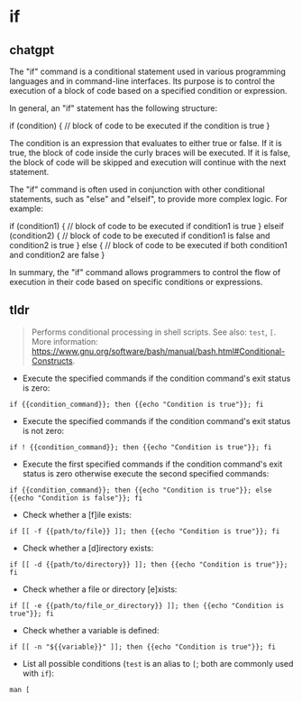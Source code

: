 # if 
## chatgpt 
The "if" command is a conditional statement used in various programming languages and in command-line interfaces. Its purpose is to control the execution of a block of code based on a specified condition or expression. 

In general, an "if" statement has the following structure:

if (condition) {
   // block of code to be executed if the condition is true
}

The condition is an expression that evaluates to either true or false. If it is true, the block of code inside the curly braces will be executed. If it is false, the block of code will be skipped and execution will continue with the next statement.

The "if" command is often used in conjunction with other conditional statements, such as "else" and "elseif", to provide more complex logic. For example:

if (condition1) {
   // block of code to be executed if condition1 is true
}
elseif (condition2) {
   // block of code to be executed if condition1 is false and condition2 is true
}
else {
   // block of code to be executed if both condition1 and condition2 are false
}

In summary, the "if" command allows programmers to control the flow of execution in their code based on specific conditions or expressions. 

## tldr 
 
> Performs conditional processing in shell scripts.
> See also: `test`, `[`.
> More information: <https://www.gnu.org/software/bash/manual/bash.html#Conditional-Constructs>.

- Execute the specified commands if the condition command's exit status is zero:

`if {{condition_command}}; then {{echo "Condition is true"}}; fi`

- Execute the specified commands if the condition command's exit status is not zero:

`if ! {{condition_command}}; then {{echo "Condition is true"}}; fi`

- Execute the first specified commands if the condition command's exit status is zero otherwise execute the second specified commands:

`if {{condition_command}}; then {{echo "Condition is true"}}; else {{echo "Condition is false"}}; fi`

- Check whether a [f]ile exists:

`if [[ -f {{path/to/file}} ]]; then {{echo "Condition is true"}}; fi`

- Check whether a [d]irectory exists:

`if [[ -d {{path/to/directory}} ]]; then {{echo "Condition is true"}}; fi`

- Check whether a file or directory [e]xists:

`if [[ -e {{path/to/file_or_directory}} ]]; then {{echo "Condition is true"}}; fi`

- Check whether a variable is defined:

`if [[ -n "${{variable}}" ]]; then {{echo "Condition is true"}}; fi`

- List all possible conditions (`test` is an alias to `[`; both are commonly used with `if`):

`man [`
